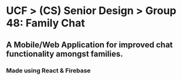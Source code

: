 # UCF > (CS) Senior Design > Group 48: Family Chat

## A Mobile/Web Application for improved chat functionality amongst families.

### Made using React & Firebase
